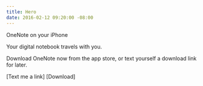 ```yaml
---
title: Hero
date: 2016-02-12 09:20:00 -08:00
---
```


OneNote on your iPhone

Your digital notebook travels with you.

Download OneNote now from the app store, or text yourself a download link for later.

[Text me a link]
[Download]